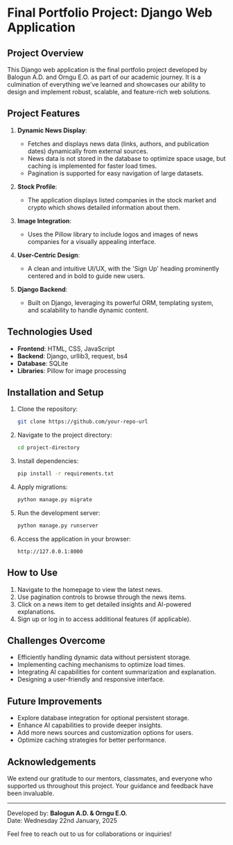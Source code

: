 # Final Portfolio Project: Django Web Application

## Project Overview
This Django web application is the final portfolio project developed by Balogun A.D. and Orngu E.O. as part of our academic journey. It is a culmination of everything we've learned and showcases our ability to design and implement robust, scalable, and feature-rich web solutions.

## Project Features
1. **Dynamic News Display**:
   - Fetches and displays news data (links, authors, and publication dates) dynamically from external sources.
   - News data is not stored in the database to optimize space usage, but caching is implemented for faster load times.
   - Pagination is supported for easy navigation of large datasets.

2. **Stock Profile**:
   - The application displays listed companies in the stock market and crypto which shows
   detailed information about them.

3. **Image Integration**:
   - Uses the Pillow library to include logos and images of news companies for a visually appealing interface.

4. **User-Centric Design**:
   - A clean and intuitive UI/UX, with the 'Sign Up' heading prominently centered and in bold to guide new users.

5. **Django Backend**:
   - Built on Django, leveraging its powerful ORM, templating system, and scalability to handle dynamic content.

## Technologies Used
- **Frontend**: HTML, CSS, JavaScript
- **Backend**: Django, urllib3, request, bs4
- **Database**: SQLite
- **Libraries**: Pillow for image processing


## Installation and Setup
1. Clone the repository:
   ```bash
   git clone https://github.com/your-repo-url
   ```

2. Navigate to the project directory:
   ```bash
   cd project-directory
   ```

3. Install dependencies:
   ```bash
   pip install -r requirements.txt
   ```

4. Apply migrations:
   ```bash
   python manage.py migrate
   ```

5. Run the development server:
   ```bash
   python manage.py runserver
   ```

6. Access the application in your browser:
   ```
   http://127.0.0.1:8000
   ```

## How to Use
1. Navigate to the homepage to view the latest news.
2. Use pagination controls to browse through the news items.
3. Click on a news item to get detailed insights and AI-powered explanations.
4. Sign up or log in to access additional features (if applicable).

## Challenges Overcome
- Efficiently handling dynamic data without persistent storage.
- Implementing caching mechanisms to optimize load times.
- Integrating AI capabilities for content summarization and explanation.
- Designing a user-friendly and responsive interface.

## Future Improvements
- Explore database integration for optional persistent storage.
- Enhance AI capabilities to provide deeper insights.
- Add more news sources and customization options for users.
- Optimize caching strategies for better performance.

## Acknowledgements
We extend our gratitude to our mentors, classmates, and everyone who supported us throughout this project. Your guidance and feedback have been invaluable.

---
Developed by: **Balogun A.D. & Orngu E.O.**  
Date: Wednesday 22nd January, 2025

Feel free to reach out to us for collaborations or inquiries!
